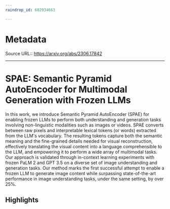 ```yaml
---
raindrop_id: 602934663

---
```


# Metadata
Source URL:: https://arxiv.org/abs/2306.17842


---
# SPAE: Semantic Pyramid AutoEncoder for Multimodal Generation with Frozen LLMs

In this work, we introduce Semantic Pyramid AutoEncoder (SPAE) for enabling
frozen LLMs to perform both understanding and generation tasks involving
non-linguistic modalities such as images or videos. SPAE converts between raw
pixels and interpretable lexical tokens (or words) extracted from the LLM&#39;s
vocabulary. The resulting tokens capture both the semantic meaning and the
fine-grained details needed for visual reconstruction, effectively translating
the visual content into a language comprehensible to the LLM, and empowering it
to perform a wide array of multimodal tasks. Our approach is validated through
in-context learning experiments with frozen PaLM 2 and GPT 3.5 on a diverse set
of image understanding and generation tasks. Our method marks the first
successful attempt to enable a frozen LLM to generate image content while
surpassing state-of-the-art performance in image understanding tasks, under the
same setting, by over 25%.

## Highlights
